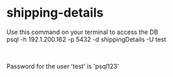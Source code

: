 # shipping-details

Use this command on your terminal to access the DB <br>
psql -h 192.1.200.162 -p 5432 -d shippingDetails -U test

<br>

Password for the user 'test' is 'psql123'
